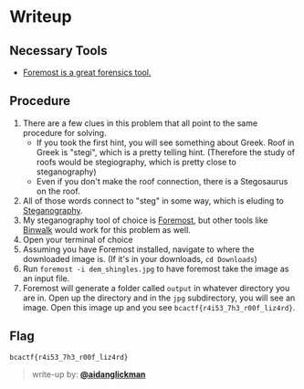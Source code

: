 #  Writeup

## Necessary Tools
* [Foremost is a great forensics tool.](http://foremost.sourceforge.net/)

## Procedure
1. There are a few clues in this problem that all point to the same procedure for solving. 
	* If you took the first hint, you will see something about Greek. Roof in Greek is "stegi", which is a pretty telling hint. (Therefore the study of roofs would be stegiography, which is pretty close to steganography)
	* Even if you don't make the roof connection, there is a Stegosaurus on the roof.
1. All of those words connect to "steg" in some way, which is eluding to [Steganography](https://en.wikipedia.org/wiki/Steganography).
1. My steganography tool of choice is [Foremost](http://foremost.sourceforge.net/), but other tools like [Binwalk](https://github.com/ReFirmLabs/binwalk) would work for this problem as well.
1. Open your terminal of choice
1. Assuming you have Foremost installed, navigate to where the downloaded image is. (If it's in your downloads, `cd Downloads`)
1. Run `foremost -i dem_shingles.jpg` to have foremost take the image as an input file.
1. Foremost will generate a folder called `output` in whatever directory you are in. Open up the directory and in the `jpg` subdirectory, you will see an image. Open this image up and you see `bcactf{r4i53_7h3_r00f_liz4rd}`.

## Flag
`bcactf{r4i53_7h3_r00f_liz4rd}`

> write-up by: [**@aidanglickman**](https://aidanglickman.com)

